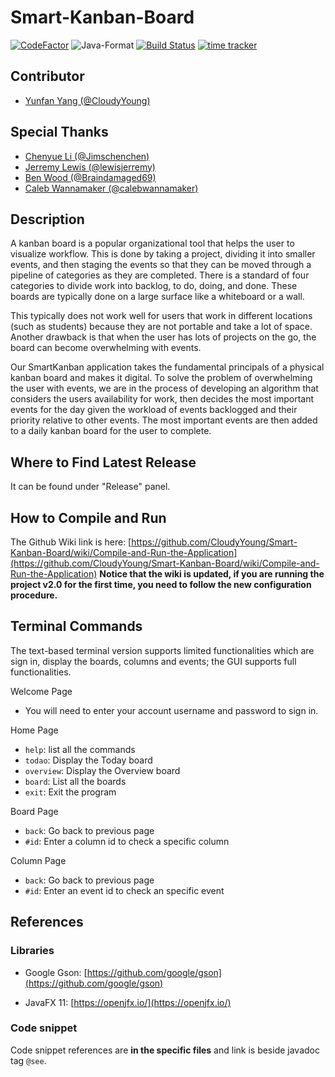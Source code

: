 # Smart-Kanban-Board

[![CodeFactor](https://www.codefactor.io/repository/github/cloudyyoung/smart-kanban-board/badge?s=8774062d8382e00db0e730beda189124ce4d9eb3)](https://www.codefactor.io/repository/github/cloudyyoung/smart-kanban-board)
![Java-Format](https://github.com/CloudyYoung/Smart-Kanban-Board/workflows/Java-Format/badge.svg)
[![Build Status](https://travis-ci.com/CloudyYoung/Smart-Kanban-Board.svg?token=xvFzJVyxhP7YsvANEEBw&branch=master)](https://travis-ci.com/CloudyYoung/Smart-Kanban-Board)
[![time tracker](https://wakatime.com/badge/github/CloudyYoung/Smart-Kanban-Board.svg)](https://wakatime.com/badge/github/CloudyYoung/Smart-Kanban-Board)


## Contributor
- [Yunfan Yang (@CloudyYoung)](https://github.com/CloudyYoung)

## Special Thanks
- [Chenyue Li (@Jimschenchen)](https://github.com/jimschenchen)
- [Jerremy Lewis (@lewisjerremy)](https://github.com/lewisjerremy)
- [Ben Wood (@Braindamaged69)](https://github.com/Braindamaged69)
- [Caleb Wannamaker (@calebwannamaker)](https://github.com/calebwannamaker)


## Description
A kanban board is a popular organizational tool that helps the user to visualize workflow. This is done by taking a project, 
dividing it into smaller events, and then staging the events so that they can be moved through a pipeline of categories
as they are completed. There is a standard of four categories to divide work into backlog, to do, doing, and done. These
boards are typically done on a large surface like a whiteboard or a wall. 

This typically does not work well for users that work in different locations (such as students) because they are not portable
and take a lot of space. Another drawback is that when the user has lots of projects on the go, the board can become
overwhelming with events. 

Our SmartKanban application takes the fundamental principals of a physical kanban board and makes it digital. To solve the 
problem of overwhelming the user with events, we are in the process of developing an algorithm that considers the users 
availability for work, then decides the most important events for the day given the workload of events backlogged and their 
priority relative to other events. The most important events are then added to a daily kanban board for the user to complete.

## Where to Find Latest Release
It can be found under "Release" panel.

## How to Compile and Run
The Github Wiki link is here: [https://github.com/CloudyYoung/Smart-Kanban-Board/wiki/Compile-and-Run-the-Application](https://github.com/CloudyYoung/Smart-Kanban-Board/wiki/Compile-and-Run-the-Application)
**Notice that the wiki is updated, if you are running the project v2.0 for the first time, you need to follow the new configuration procedure.**

## Terminal Commands
The text-based terminal version supports limited functionalities which are sign in, display the boards, columns and events; the GUI supports full functionalities.

Welcome Page
 - You will need to enter your account username and password to sign in.

Home Page
 - `help`: list all the commands
 - `todao`: Display the Today board
 - `overview`: Display the Overview board
 - `board`: List all the boards
 - `exit`: Exit the program

Board Page
 - `back`: Go back to previous page
 - `#id`: Enter a column id to check a specific column

Column Page
 - `back`: Go back to previous page
 - `#id`: Enter an event id to check an specific event

## References

### Libraries
 - Google Gson: [https://github.com/google/gson](https://github.com/google/gson)

 - JavaFX 11: [https://openjfx.io/](https://openjfx.io/)

### Code snippet
Code snippet references are **in the specific files** and link is beside javadoc tag `@see`.
